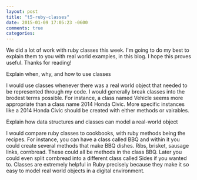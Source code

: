 ```yaml
---
layout: post
title: "t5-ruby-classes"
date: 2015-01-09 17:05:23 -0600
comments: true
categories:
---
```

We did a lot of work with ruby classes this week.  I'm going to do my best to explain them to you with real world examples, in this blog.  I hope this proves useful.  Thanks for reading!

<!--more-->

Explain when, why, and how to use classes

I would use classes whenever there was a real world object that needed to be represented through my code.  I would generally break classes into the brodest terms possible.  For instance, a class named Vehicle seems more appropriate than a class name 2014 Honda Civic.  More specific instances like a 2014 Honda Civic should be created with either methods or vairables.

Explain how data structures and classes can model a real-world object

I would compare ruby classes to cookbooks, with ruby methods being the recipes.  For instance, you can have a class called BBQ and within it you could create several methods that make BBQ dishes.  Ribs, brisket, sausage links, cornbread.  These could all be methods in the class BBQ.  Later you could even split cornbread into a different class called Sides if you wanted to.  Classes are extremely helpful in Ruby precisely because they make it so easy to model real world objects in a digital environment.
